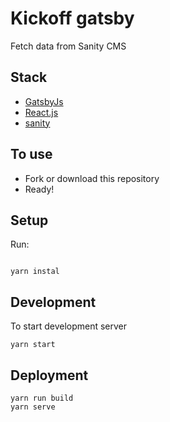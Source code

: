 # Kickoff gatsby

Fetch data from Sanity CMS

## Stack

- [GatsbyJs](https://www.gatsbyjs.org/)
- [React.js](https://reactjs.org/)
- [sanity](https://www.sanity.io/)

## To use

- Fork or download this repository
- Ready!

## Setup

Run:

```

yarn instal

```

## Development

To start development server

```
yarn start
```

## Deployment

```
yarn run build
yarn serve
```
